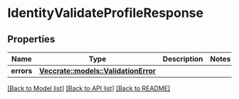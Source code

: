 # IdentityValidateProfileResponse

## Properties

Name | Type | Description | Notes
------------ | ------------- | ------------- | -------------
**errors** | [**Vec<crate::models::ValidationError>**](ValidationError.md) |  | 

[[Back to Model list]](../README.md#documentation-for-models) [[Back to API list]](../README.md#documentation-for-api-endpoints) [[Back to README]](../README.md)



